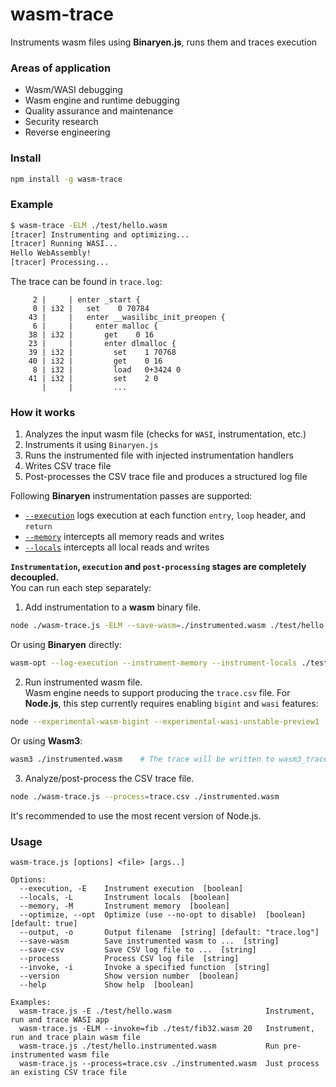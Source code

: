 # wasm-trace
Instruments wasm files using **Binaryen.js**, runs them and traces execution

### Areas of application
- Wasm/WASI debugging
- Wasm engine and runtime debugging
- Quality assurance and maintenance
- Security research
- Reverse engineering

### Install

```sh
npm install -g wasm-trace
```

### Example

```sh
$ wasm-trace -ELM ./test/hello.wasm
[tracer] Instrumenting and optimizing...
[tracer] Running WASI...
Hello WebAssembly!
[tracer] Processing...
```
The trace can be found in `trace.log`:
```log
     2 |     | enter _start {
     0 | i32 |   set    0 70784
    43 |     |   enter __wasilibc_init_preopen {
     6 |     |     enter malloc {
    38 | i32 |       get    0 16
    23 |     |       enter dlmalloc {
    39 | i32 |         set    1 70768
    40 | i32 |         get    0 16
     8 | i32 |         load   0+3424 0
    41 | i32 |         set    2 0
       |     |         ...
```

### How it works

1. Analyzes the input wasm file (checks for `WASI`, instrumentation, etc.)
2. Instruments it using `Binaryen.js`
3. Runs the instrumented file with injected instrumentation handlers
4. Writes CSV trace file
5. Post-processes the CSV trace file and produces a structured log file

Following **Binaryen** instrumentation passes are supported:
- [`--execution`](https://github.com/WebAssembly/binaryen/blob/master/src/passes/LogExecution.cpp) logs execution at each function `entry`, `loop` header, and `return`
- [`--memory`](https://github.com/WebAssembly/binaryen/blob/master/src/passes/InstrumentMemory.cpp) intercepts all memory reads and writes
- [`--locals`](https://github.com/WebAssembly/binaryen/blob/master/src/passes/InstrumentLocals.cpp) intercepts all local reads and writes

**`Instrumentation`, `execution` and `post-processing` stages are completely decoupled.**  
You can run each step separately:

1. Add instrumentation to a **wasm** binary file.  
```sh
node ./wasm-trace.js -ELM --save-wasm=./instrumented.wasm ./test/hello.wasm
```
Or using **Binaryen** directly:
```sh
wasm-opt --log-execution --instrument-memory --instrument-locals ./test/hello.wasm -o ./instrumented.wasm
```

2. Run instrumented wasm file.  
Wasm engine needs to support producing the `trace.csv` file.
For **Node.js**, this step currently requires enabling `bigint` and `wasi` features:
```sh
node --experimental-wasm-bigint --experimental-wasi-unstable-preview1 ./wasm-trace.js --save-csv=trace.csv ./instrumented.wasm
```
Or using **Wasm3**:
```sh
wasm3 ./instrumented.wasm    # The trace will be written to wasm3_trace.csv
```

3. Analyze/post-process the CSV trace file.  
```sh
node ./wasm-trace.js --process=trace.csv ./instrumented.wasm
```

It's recommended to use the most recent version of Node.js.

### Usage

```log
wasm-trace.js [options] <file> [args..]

Options:
  --execution, -E    Instrument execution  [boolean]
  --locals, -L       Instrument locals  [boolean]
  --memory, -M       Instrument memory  [boolean]
  --optimize, --opt  Optimize (use --no-opt to disable)  [boolean] [default: true]
  --output, -o       Output filename  [string] [default: "trace.log"]
  --save-wasm        Save instrumented wasm to ...  [string]
  --save-csv         Save CSV log file to ...  [string]
  --process          Process CSV log file  [string]
  --invoke, -i       Invoke a specified function  [string]
  --version          Show version number  [boolean]
  --help             Show help  [boolean]

Examples:
  wasm-trace.js -E ./test/hello.wasm                     Instrument, run and trace WASI app
  wasm-trace.js -ELM --invoke=fib ./test/fib32.wasm 20   Instrument, run and trace plain wasm file
  wasm-trace.js ./test/hello.instrumented.wasm           Run pre-instrumented wasm file
  wasm-trace.js --process=trace.csv ./instrumented.wasm  Just process an existing CSV trace file
```

